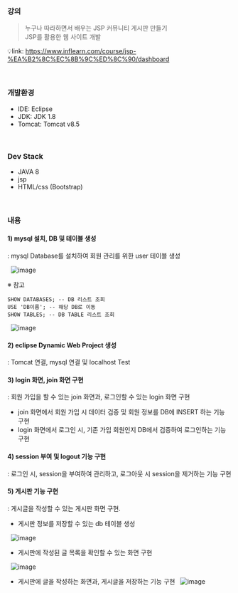 ### 강의
> 누구나 따라하면서 배우는 JSP 커뮤니티 게시판 만들기  
> JSP를 활용한 웹 사이트 개발

💡link: https://www.inflearn.com/course/jsp-%EA%B2%8C%EC%8B%9C%ED%8C%90/dashboard

<br/>
 
### 개발환경
- IDE: Eclipse
- JDK: JDK 1.8
- Tomcat: Tomcat v8.5

<br/>

### Dev Stack
- JAVA 8
- jsp
- HTML/css (Bootstrap)

 <br/>

### 내용
#### 1) mysql 설치, DB 및 테이블 생성
 : mysql Database를 설치하여 회원 관리를 위한 user 테이블 생성

 &nbsp; ![image](https://github.com/ShinJungEun/online-classes/assets/38749778/7fd6e178-d667-49e5-b376-f448c04b8fb4)

※ 참고
```
SHOW DATABASES; -- DB 리스트 조회
USE 'DB이름'; -- 해당 DB로 이동
SHOW TABLES; -- DB TABLE 리스트 조회
```
 &nbsp; ![image](https://github.com/ShinJungEun/online-classes/assets/38749778/08238af8-5a93-412a-b71a-efe2f4bb9a1b)


#### 2) eclipse Dynamic Web Project 생성 
 : Tomcat 연결, mysql 연결 및 localhost Test

#### 3) login 화면, join 화면 구현
 : 회원 가입을 할 수 있는 join 화면과, 로그인할 수 있는 login 화면 구현
 - join 화면에서 회원 가입 시 데이터 검증 및 회원 정보를 DB에 INSERT 하는 기능 구현
 - login 화면에서 로그인 시, 기존 가입 회원인지 DB에서 검증하여 로그인하는 기능 구현

#### 4) session 부여 및 logout 기능 구현
 : 로그인 시, session을 부여하여 관리하고, 로그아웃 시 session을 제거하는 기능 구현

#### 5) 게시판 기능 구현
 : 게시글을 작성할 수 있는 게시판 화면 구현. 
 - 게시판 정보를 저장할 수 있는 db 테이블 생성
 
  &nbsp; ![image](https://github.com/ShinJungEun/online-classes/assets/38749778/5f099750-dddc-49ca-bf79-e06041116129)
 
 - 게시판에 작성된 글 목록을 확인할 수 있는 화면 구현
   
 &nbsp; ![image](https://github.com/ShinJungEun/online-classes/assets/38749778/8ebb98ef-746a-4d01-9be6-383f954a1b5d)
   
 - 게시판에 글을 작성하는 화면과, 게시글을 저장하는 기능 구현
 &nbsp; ![image](https://github.com/ShinJungEun/online-classes/assets/38749778/3ef8e70f-d1e1-4ab1-ada3-a6c235bbab2f)

  

